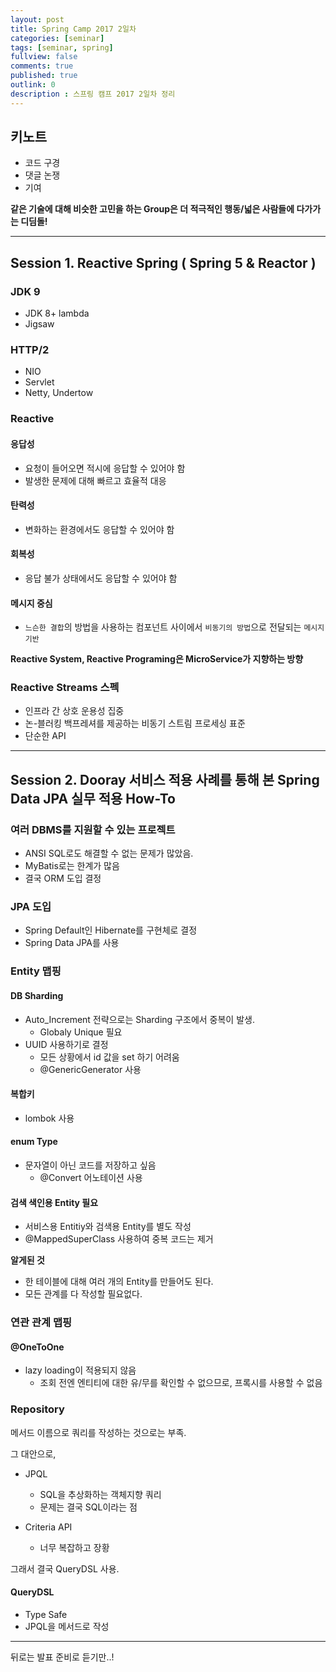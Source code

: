 ```yaml
---
layout: post
title: Spring Camp 2017 2일차
categories: [seminar]
tags: [seminar, spring]
fullview: false
comments: true
published: true
outlink: 0
description : 스프링 캠프 2017 2일차 정리
---
```


키노트
------

-	코드 구경
-	댓글 논쟁
-	기여

**같은 기술에 대해 비슷한 고민을 하는 Group은 더 적극적인 행동/넓은 사람들에 다가가는 디딤돌!**

---

Session 1. Reactive Spring ( Spring 5 & Reactor )
-------------------------------------------------

### JDK 9

-	JDK 8+ lambda
-	Jigsaw

### HTTP/2

-	NIO
-	Servlet
-	Netty, Undertow

### Reactive

#### 응답성

-	요청이 들어오면 적시에 응답할 수 있어야 함
-	발생한 문제에 대해 빠르고 효율적 대응

#### 탄력성

-	변화하는 환경에서도 응답할 수 있어야 함

#### 회복성

-	응답 불가 상태에서도 응답할 수 있어야 함

#### 메시지 중심

-	`느슨한 결합`의 방법을 사용하는 컴포넌트 사이에서 `비동기의 방법`으로 전달되는 `메시지 기반`

**Reactive System, Reactive Programing은 MicroService가 지향하는 방향**

### Reactive Streams 스펙

-	인프라 간 상호 운용성 집중
-	논-블러킹 백프레셔를 제공하는 비동기 스트림 프로세싱 표준
-	단순한 API

---

Session 2. Dooray 서비스 적용 사례를 통해 본 Spring Data JPA 실무 적용 How-To
-----------------------------------------------------------------------------

### 여러 DBMS를 지원할 수 있는 프로젝트

-	ANSI SQL로도 해결할 수 없는 문제가 많았음.
-	MyBatis로는 한계가 많음
-	결국 ORM 도입 결정

### JPA 도입

-	Spring Default인 Hibernate를 구현체로 결정
-	Spring Data JPA를 사용

### Entity 맵핑

#### DB Sharding

-	Auto_Increment 전략으로는 Sharding 구조에서 중복이 발생.
	-	Globaly Unique 필요
-	UUID 사용하기로 결정
	-	모든 상황에서 id 값을 set 하기 어려움
	-	@GenericGenerator 사용

#### 복합키

-	lombok 사용

#### enum Type

-	문자열이 아닌 코드를 저장하고 싶음
	-	@Convert 어노테이션 사용

#### 검색 색인용 Entity 필요

-	서비스용 Entitiy와 검색용 Entity를 별도 작성
-	@MappedSuperClass 사용하여 중복 코드는 제거

**알게된 것**

-	한 테이블에 대해 여러 개의 Entity를 만들어도 된다.
-	모든 관계를 다 작성할 필요없다.

### 연관 관계 맵핑

#### @OneToOne

-	lazy loading이 적용되지 않음
	-	조회 전엔 엔티티에 대한 유/무를 확인할 수 없으므로, 프록시를 사용할 수 없음

### Repository

메서드 이름으로 쿼리를 작성하는 것으로는 부족.

그 대안으로,

-	JPQL

	-	SQL을 추상화하는 객체지향 쿼리
	-	문제는 결국 SQL이라는 점

-	Criteria API

	-	너무 복잡하고 장황

그래서 결국 QueryDSL 사용.

#### QueryDSL

-	Type Safe
-	JPQL을 메서드로 작성

---

뒤로는 발표 준비로 듣기만..!
